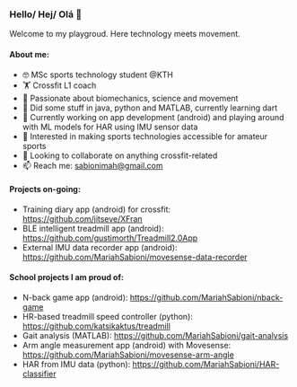### Hello/ Hej/ Olá 👋
Welcome to my playgroud. Here technology meets movement. 

#### About me:
- 🤓 MSc sports technology student @KTH
- 🏋️ Crossfit L1 coach
- 🦿 Passionate about biomechanics, science and movement
- 🔭 Did some stuff in java, python and MATLAB, currently learning dart
- 🌱 Currently working on app development (android) and playing around with ML models for HAR using IMU sensor data
- 🧐 Interested in making sports technologies accessible for amateur sports
- 👯 Looking to collaborate on anything crossfit-related
- 📫 Reach me: sabionimah@gmail.com

#### Projects on-going:
- Training diary app (android) for crossfit: https://github.com/jitseve/XFran
- BLE intelligent treadmill app (android): https://github.com/gustimorth/Treadmill2.0App
- External IMU data recorder app (android): https://github.com/MariahSabioni/movesense-data-recorder

#### School projects I am proud of:
- N-back game app (android): https://github.com/MariahSabioni/nback-game
- HR-based treadmill speed controller (python): https://github.com/katsikaktus/treadmill
- Gait analysis (MATLAB): https://github.com/MariahSabioni/gait-analysis
- Arm angle measurement app (android) with Movesense: https://github.com/MariahSabioni/movesense-arm-angle
- HAR from IMU data (python): https://github.com/MariahSabioni/HAR-classifier
 
<!--
**MariahSabioni/MariahSabioni** is a ✨ _special_ ✨ repository because its `README.md` (this file) appears on your GitHub profile.

Here are some ideas to get you started:

- 🔭 I’m currently working on ...
- 🌱 I’m currently learning ...
- 👯 I’m looking to collaborate on ...
- 🤔 I’m looking for help with ...
- 💬 Ask me about ...
- 📫 How to reach me: ...
- 😄 Pronouns: ...
- ⚡ Fun fact: ...
-->
